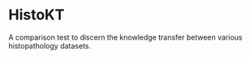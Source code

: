 # HistoKT

A comparison test to discern the knowledge transfer between various histopathology datasets. 
